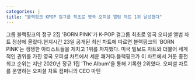 ```yaml
---
categories: j
title: "블랙핑크 KPOP 걸그룹 최초로 영국 오피셜 앨범 차트 1위 달성했다"
---
```

그룹 블랙핑크의 정규 2집 &#39;BORN PINK&#39;가 K-POP 걸그룹 최초로 영국 오피셜 앨범 차트 정상에 올랐다.현지시간 23일 공개된 최신 차트에 따르면 블랙핑크의 &#39;BORN PINK&#39;는 쟁쟁한 아티스트들을 제치고 1위를 차지했다. 미국 빌보드 차트와 더불어 세계적인 권위를 가진 영국 오피셜 차트에서 세운 쾌거다.블랙핑크가 이 차트에서 거둔 종전 최고 순위는 지난 2020년 정규 1집 &#39;The Album&#39;을 통해 기록한 2위였다. 오피셜 차트를 운영하는 오피셜 차트 컴퍼니의 CEO 마틴
